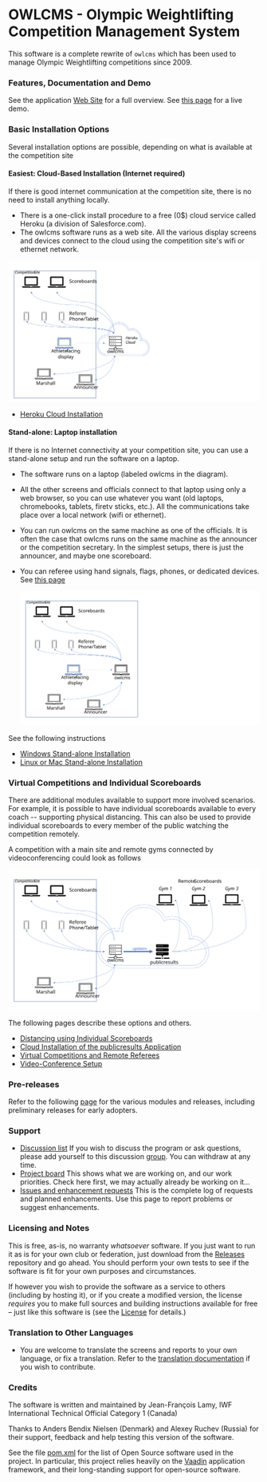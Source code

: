 # OWLCMS - Olympic Weightlifting Competition Management System 
This software is a complete rewrite of `owlcms` which has been used to manage Olympic Weightlifting competitions since 2009. 

### Features, Documentation and Demo

See the application [Web Site](https://${env.REPO_OWNER}.github.io/${env.O_REPO_NAME}/#) for a full overview.  See [this page](https://${env.REPO_OWNER}.github.io/${env.O_REPO_NAME}/#/Demo) for a live demo.

### Basic Installation Options
Several installation options are possible, depending on what is available at the competition site

#### Easiest: Cloud-Based Installation (Internet required)

If there is good internet communication at the competition site, there is no need to install anything locally. 

- There is a one-click install procedure to a free (0$) cloud service called Heroku (a division of Salesforce.com). 
- The owlcms software runs as a web site. All the various display screens and devices connect to the cloud using the competition site's wifi or ethernet network.

![Slide9](docs/img/PublicResults/CloudExplained/Slide9.SVG)

* [Heroku Cloud Installation](https://${env.REPO_OWNER}.github.io/${env.O_REPO_NAME}/#/Cloud)

#### Stand-alone: Laptop installation

If there is no Internet connectivity at your competition site, you can use a stand-alone setup and run the software on a laptop.

- The software runs on a laptop (labeled owlcms in the diagram). 

- All the other screens and officials connect to that laptop using only a web browser, so you can use whatever you want (old laptops, chromebooks, tablets, firetv sticks, etc.).  All the communications take place over a local network (wifi or ethernet).

- You can run owlcms on the same machine as one of the officials.  It is often the case that owlcms runs on the same machine as the announcer or the competition secretary.  In the simplest setups, there is just the announcer, and maybe one scoreboard.

- You can referee using hand signals, flags, phones, or dedicated devices. See [this page](docs/Refereeing)

  ![Slide1](docs/img/PublicResults/CloudExplained/Slide7.SVG)

See the following instructions

  * [Windows Stand-alone Installation](https://${env.REPO_OWNER}.github.io/${env.O_REPO_NAME}/#/LocalWindowsSetup)
* [Linux or Mac Stand-alone Installation](https://${env.REPO_OWNER}.github.io/${env.O_REPO_NAME}/#/LocalLinuxMacSetup)

### Virtual Competitions and Individual Scoreboards

There are additional modules available to support more involved scenarios.  For example, it is possible to have individual scoreboards available to every coach -- supporting physical distancing.  This can also be used to provide individual scoreboards to every member of the public watching the competition remotely.

A competition with a main site and remote gyms connected by videoconferencing could look as follows

![Slide3](docs/img/PublicResults/CloudExplained/Slide3.SVG)

The following pages describe these options and others.

*	[Distancing using Individual Scoreboards](https://${env.REPO_OWNER}.github.io/${env.O_REPO_NAME}/#/Distancing)
*	[Cloud Installation of the publicresults Application](https://${env.REPO_OWNER}.github.io/${env.O_REPO_NAME}/#/Remote)
*	[Virtual Competitions and Remote Referees](https://${env.REPO_OWNER}.github.io/${env.O_REPO_NAME}/#/Virtual)
*	[Video-Conference Setup](https://${env.REPO_OWNER}.github.io/${env.O_REPO_NAME}/#/Video)

### Pre-releases

Refer to the following [page](Releases) for the various modules and releases, including preliminary releases for early adopters.

### Support

- [Discussion list](https://groups.google.com/forum/#!forum/owlcms)  If you wish to discuss the program or ask questions, please add yourself to this discussion [group](https://groups.google.com/forum/#!forum/owlcms).  You can withdraw at any time.
- [Project board](https://github.com/jflamy/owlcms4/projects/1) This shows what we are working on, and our work priorities.  Check here first, we may actually already be working on it...
- [Issues and enhancement requests](https://github.com/jflamy/owlcms4/issues) This is the complete log of requests and planned enhancements. Use this page to report problems or suggest enhancements.

### Licensing and Notes

This is free, as-is, no warranty *whatsoever* software. If you just want to run it as is for your own club or federation, just download from the [Releases](https://github.com/${env.REPO_OWNER}/${env.O_REPO_NAME}/releases) repository and go ahead. You should perform your own tests to see if the software is fit for your own purposes and circumstances.

If however you wish to provide the software as a service to others (including by hosting it), or if you create a modified version, the license *requires* you to make full sources and building instructions available for free &ndash; just like this software is (see the [License](https://github.com/${env.REPO_OWNER}/${env.O_REPO_NAME}/blob/master/LICENSE.txt) for details.)

### Translation to Other Languages

- You are welcome to translate the screens and reports to your own language, or fix a translation.  Refer to the [translation documentation](https://${env.REPO_OWNER}.github.io/${env.O_REPO_NAME}/#/Translation) if you wish to contribute.

### Credits

The software is written and maintained by Jean-François Lamy, IWF International Technical Official Category 1 (Canada)

Thanks to Anders Bendix Nielsen (Denmark) and Alexey Ruchev (Russia) for their support, feedback and help testing this version of the software.

See the file [pom.xml](pom.xml) for the list of Open Source software used in the project.  In particular, this project relies heavily on the [Vaadin](https://vaadin.com) application framework, and their long-standing support for open-source software.
